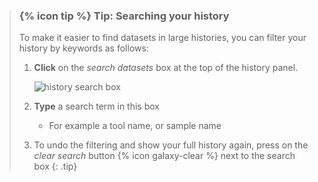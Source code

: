 > ### {% icon tip %} Tip: Searching your history
>
> To make it easier to find datasets in large histories, you can filter your history by keywords as follows:
>  1. **Click** on the *search datasets* box at the top of the history panel.
>
>     ![history search box]({{site.baseurl}}/shared/images/history_search_datasets.png)
>
>  2. **Type** a search term in this box
>     - For example a tool name, or sample name
>  3. To undo the filtering and show your full history again, press on the *clear search* button {% icon galaxy-clear %} next to the search box
{: .tip}